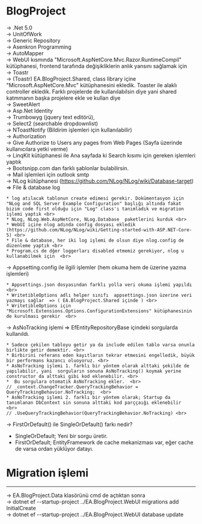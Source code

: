 # BlogProject
  
  
-> .Net 5.0 <br>
-> UnitOfWork <br>
-> Generic Repository <br>
-> Asenkron Programming <br>
-> AutoMapper <br>
-> WebUI kısmında "Microsoft.AspNetCore.Mvc.Razor.RuntimeCompil" kütüphanesi, frontend tarafında değişikliklerin anlık yansını sağlamak için <br>
-> Toastr <br>
-> (Toastr) EA.BlogProject.Shared, class library içine  "Microsoft.AspNetCore.Mvc" kütüphanesini ekledik. Toaster ile alaklı controller ekledik. Farklı projelerde de kullanılabilsin diye yani shared katmmanın başka projelere ekle ve kullan diye <br>
-> SweetAlert <br>
-> Asp.Net Identity <br>
-> Trumbowyg  (jquery text editörü), <br>
-> Select2 (searchable dropdownlist) <br>
-> NToastNotify (Bildirim işlemleri için kullanılabilir) <br>
-> Authorization <br>
-> Give Authorize to Users any pages from Web Pages (Sayfa üzerinde kullanıcılara yetki verme) <br>
-> LinqKit kütüphanesi ile Ana sayfada ki Search kısımı için gereken işlemleri yaptık <br>
-> Bootsnipp.com dan farklı şablonlar bulabilirsin. <br>
-> Mail işlemleri için outlook smtp  <br>
-> NLog kütüphanesi (https://github.com/NLog/NLog/wiki/Database-target)  => File & database log  <br>

    * log atılacak tablonun create edimesi gerekir. Dokümentasyon için "NLog and SQL Server Example Configuration" başlığı altında fakat bizim code first olduğu için "Log" class'ı tanımladık ve migration işlemi yaptık <br>
    * NLog, NLog.Web.AspNetCore, NLog.Database  paketlerini kurduk <br>
    * WebUI içine nlog adında config dosyası ekledik (https://github.com/NLog/NLog/wiki/Getting-started-with-ASP.NET-Core-5) <br>
    * File & database, her iki log işlemi de olsun diye nlog.config de düzenleme yaptık <br>
    * Program.cs de dğer loggerları disabled etmemiz gerekiyor, nlog u kullanabilmek için  <br>


-> Appsetting.config ile ilgili işlemler  (hem okuma hem de üzerine yazma işlemleri) <br>

    * Appsettings.json dosyasından farklı yolla veri okuma işlemi yapıldı <br>
    * WritetibleOptions adlı helper sınıfı  appsettings.json üzerine veri yazmayı sağlar  => ( EA.BlogProject.Shared içinde ) <br>
    * WritetibleOptions için "Microsoft.Extensions.Options.ConfigurationExtensions" kütüphanesinin de kurulması gerekir  <br>

-> AsNoTracking işlemi => EfEntityRepositoryBase içindeki sorgularda kullanıldı.  <br>
   
    * Sadece çekilen tabloyu getir ya da include edilen tablo varsa onunla birlikte getir demektir. <br>
    * Birbirini referans eden kayıtların tekrar etmesini engelledik, büyük bir performans kazancı oluoyoruz. <br>
    * AsNoTracking işlemi 1. farklı bir yöntem olarak alttaki şekilde de yapılabilir, yani  sorguların sonuna AsNoTracking() koymak yerine constructor da alttaki gibi kod eklenebilir. <br>
    *  Bu sorgulara otomatik AsNoTracking ekler.  <br>
    // _context.ChangeTracker.QueryTrackingBehavior = QueryTrackingBehavior.NoTracking;  <br>
    * AsNoTracking işlemi 2. farklı bir yöntem olarak; Startup da tanımlanan DbContext sin sonuna alttaki kod parççaığı eklenebilir  <br>
    // .UseQueryTrackingBehavior(QueryTrackingBehavior.NoTracking) <br>

-> FirstOrDefault() ile SingleOrDefault() farkı nedir? <br>
   
   * SingleOrDefault; Yeni bir sorgu üretir. <br>
   * FirstOrDefault; EntityFramework de cache mekanizması var, eğer cache de varsa ordan yüklüyor datayı. <br>
    
     
# Migration işlemi 
-----------------------
-> EA.BlogProject.Data  klasörünü cmd de açtıktan sonra <br>
-> dotnet ef --startup-project ../EA.BlogProject.WebUI migrations add InitialCreate <br>
-> dotnet ef --startup-project ../EA.BlogProject.WebUI database update <br>
